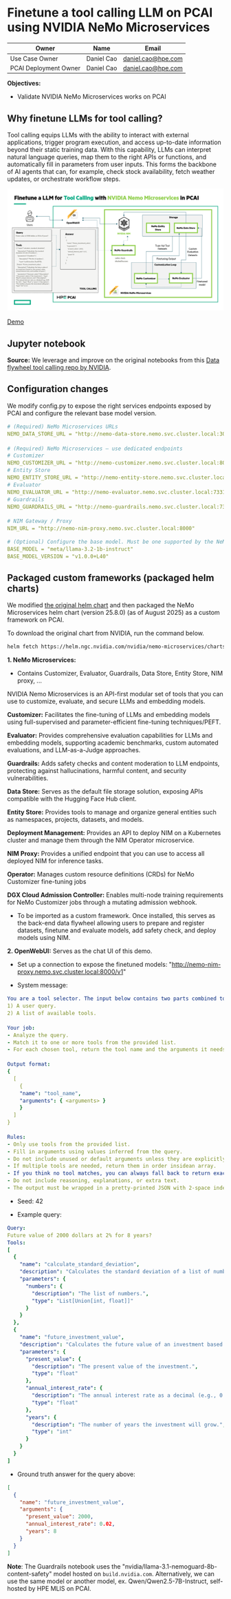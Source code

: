 # Finetune a tool calling LLM on PCAI using NVIDIA NeMo Microservices

| Owner                       | Name                                | Email                                                        |
| ----------------------------|-------------------------------------|--------------------------------------------------------------|
| Use Case Owner              | Daniel Cao                          | daniel.cao@hpe.com                                           |
| PCAI Deployment Owner       | Daniel Cao                          | daniel.cao@hpe.com                                           |

**Objectives:**
- Validate NVIDIA NeMo Microservices works on PCAI

## Why finetune LLMs for tool calling? 

Tool calling equips LLMs with the ability to interact with external applications, trigger program execution, and access up-to-date information beyond their static training data. With this capability, LLMs can interpret natural language queries, map them to the right APIs or functions, and automatically fill in parameters from user inputs. This forms the backbone of AI agents that can, for example, check stock availability, fetch weather updates, or orchestrate workflow steps.

![Demo workflow](./finetune-tool-call-llm.png)

[Demo](https://hpe-my.sharepoint.com/:v:/r/personal/daniel_cao_hpe_com/Documents/18_AISSE/31_PCAI/08%20-%20Demo/01_recorded_trials/pcai-finetune-tool-calling-llm-using-nemo-microservices.mp4?csf=1&web=1&nav=eyJyZWZlcnJhbEluZm8iOnsicmVmZXJyYWxBcHAiOiJPbmVEcml2ZUZvckJ1c2luZXNzIiwicmVmZXJyYWxBcHBQbGF0Zm9ybSI6IldlYiIsInJlZmVycmFsTW9kZSI6InZpZXciLCJyZWZlcnJhbFZpZXciOiJNeUZpbGVzTGlua0NvcHkifX0&e=eoDyti)

## Jupyter notebook

**Source:** 
We leverage and improve on the original notebooks from this [Data flywheel tool calling repo by NVIDIA](https://github.com/NVIDIA/GenerativeAIExamples/tree/main/nemo/data-flywheel/tool-calling).

## Configuration changes

We modify config.py to expose the right services endpoints exposed by PCAI and configure the relevant base model version.

```yaml
# (Required) NeMo Microservices URLs
NEMO_DATA_STORE_URL = "http://nemo-data-store.nemo.svc.cluster.local:3000" # Data Store

# (Required) NeMo Microservices — use dedicated endpoints 
# Customizer
NEMO_CUSTOMIZER_URL = "http://nemo-customizer.nemo.svc.cluster.local:8000"
# Entity Store
NEMO_ENTITY_STORE_URL = "http://nemo-entity-store.nemo.svc.cluster.local:8000"
# Evaluator
NEMO_EVALUATOR_URL = "http://nemo-evaluator.nemo.svc.cluster.local:7331"
# Guardrails
NEMO_GUARDRAILS_URL = "http://nemo-guardrails.nemo.svc.cluster.local:7331"

# NIM Gateway / Proxy
NIM_URL = "http://nemo-nim-proxy.nemo.svc.cluster.local:8000"
```

```yaml
# (Optional) Configure the base model. Must be one supported by the NeMo Customizer deployment!
BASE_MODEL = "meta/llama-3.2-1b-instruct"
BASE_MODEL_VERSION = "v1.0.0+L40"
```

## Packaged custom frameworks (packaged helm charts)

We modified [the original helm chart](https://helm.ngc.nvidia.com/nvidia/nemo-microservices/charts/nemo-microservices-helm-chart-25.8.0.tgz) and then packaged the NeMo Microservices helm chart (version 25.8.0) (as of August 2025) as a custom framework on PCAI. 

To download the original chart from NVIDIA, run the command below.
```sh
helm fetch https://helm.ngc.nvidia.com/nvidia/nemo-microservices/charts/nemo-microservices-helm-chart-25.8.0.tgz --username='$oauthtoken' --password=<PASSWORD> --insecure-skip-tls-verify
```

**1. NeMo Microservices:**
- Contains Customizer, Evaluator, Guardrails, Data Store, Entity Store, NIM proxy, ...

NVIDIA Nemo Microservices is an API-first modular set of tools that you can use to customize, evaluate, and secure LLMs and embedding models.

**Customizer:** Facilitates the fine-tuning of LLMs and embedding models using full-supervised and parameter-efficient fine-tuning techniques/PEFT. 

**Evaluator:** Provides comprehensive evaluation capabilities for LLMs and embedding models, supporting academic benchmarks, custom automated evaluations, and LLM-as-a-Judge approaches. 

**Guardrails:** Adds safety checks and content moderation to LLM endpoints, protecting against hallucinations, harmful content, and security vulnerabilities.

**Data Store:** Serves as the default file storage solution, exposing APIs compatible with the Hugging Face Hub client.

**Entity Store:** Provides tools to manage and organize general entities such as namespaces, projects, datasets, and models.

**Deployment Management:** Provides an API to deploy NIM on a Kubernetes cluster and manage them through the NIM Operator microservice.

**NIM Proxy:** Provides a unified endpoint that you can use to access all deployed NIM for inference tasks.

**Operator:** Manages custom resource definitions (CRDs) for NeMo Customizer fine-tuning jobs

**DGX Cloud Admission Controller:** Enables multi-node training requirements for NeMo Customizer jobs through a mutating admission webhook.

- To be imported as a custom framework. Once installed, this serves as the back-end data flywheel allowing users to prepare and register datasets, finetune and evaluate models, add safety check, and deploy models using NIM.

**2. OpenWebUI:** Serves as the chat UI of this demo.

- Set up a connection to expose the finetuned models: "http://nemo-nim-proxy.nemo.svc.cluster.local:8000/v1"

- System message: 

```yaml
You are a tool selector. The input below contains two parts combined together:
1) A user query.
2) A list of available tools.

Your job:
- Analyze the query.
- Match it to one or more tools from the provided list.
- For each chosen tool, return the tool name and the arguments it needs.

Output format:
{
  [
    {
	"name": "tool_name",
	"arguments": { <arguments> }
	}
  ]
}

Rules:
- Only use tools from the provided list.
- Fill in arguments using values inferred from the query.
- Do not include unused or default arguments unless they are explicitly required.
- If multiple tools are needed, return them in order insidean array.
- If you think no tool matches, you can always fall back to return exactly: {[]}. You don't need to force to answer a tool that does not match the query.
- Do not include reasoning, explanations, or extra text.
- The output must be wrapped in a pretty-printed JSON with 2-space indentation.
```

- Seed: 42

- Example query:
```yaml
Query:
Future value of 2000 dollars at 2% for 8 years?
Tools:
[
  {
    "name": "calculate_standard_deviation",
    "description": "Calculates the standard deviation of a list of numbers.",
    "parameters": {
      "numbers": {
        "description": "The list of numbers.",
        "type": "List[Union[int, float]]"
      }
    }
  },
  {
    "name": "future_investment_value",
    "description": "Calculates the future value of an investment based on the present value, annual interest rate, and number of years.",
    "parameters": {
      "present_value": {
        "description": "The present value of the investment.",
        "type": "float"
      },
      "annual_interest_rate": {
        "description": "The annual interest rate as a decimal (e.g., 0.05 for 5%).",
        "type": "float"
      },
      "years": {
        "description": "The number of years the investment will grow.",
        "type": "int"
      }
    }
  }
]
```

- Ground truth answer for the query above:
```json
[
  {
    "name": "future_investment_value",
    "arguments": {
      "present_value": 2000,
      "annual_interest_rate": 0.02,
      "years": 8
    }
  }
]
```

**Note**: 
The Guardrails notebook uses the "nvidia/llama-3.1-nemoguard-8b-content-safety" model hosted on `build.nvidia.com`. Alternatively, we can use the same model or another model, ex. Qwen/Qwen2.5-7B-Instruct, self-hosted by HPE MLIS on PCAI.

